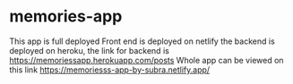 # memories-app
This app is full deployed 
Front end is deployed on netlify 
the backend is deployed on heroku, the link for backend is https://memoriessapp.herokuapp.com/posts
Whole app can be viewed on this link https://memoriesss-app-by-subra.netlify.app/
